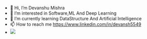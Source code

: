 - 👋 Hi, I’m Devanshu Mishra
- 👀 I’m interested in Software,ML And Deep Learning                                                              
- 🌱 I’m currently learning DataStructure And Artificial Intelligence
- 📫 How to reach me https://www.linkedin.com/in/devansh5549
- ![](https://camo.githubusercontent.com/b86a9047afd5ab67de4d8d1c1ce6293db7900b997bb10cfdeec7046e7f035fe3/68747470733a2f2f6d69726f2e6d656469756d2e636f6d2f6d61782f313336302f312a495247486d69477361313673746564517649615a66772e676966)
<!---
dev-codes1m/dev-codes1m is a ✨ special ✨ repository because its `README.md` (this file) appears on your GitHub profile.
You can click the Preview link to take a look at your changes.
--->
